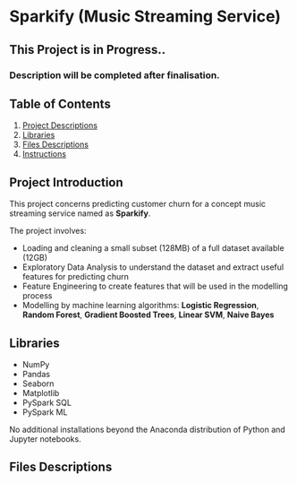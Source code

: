 # Sparkify (Music Streaming Service) 

## This Project is in Progress..
### Description will be completed after finalisation.

## Table of Contents 
1. [Project Descriptions](#descriptions)
2. [Libraries](#libraries) 
3. [Files Descriptions](#files)
4. [Instructions](#instructions)


## Project Introduction<a name = "descriptions"></a>
This project concerns predicting customer churn for a concept music streaming service named as **Sparkify**. 

The project involves:
 - Loading and cleaning a small subset (128MB) of a full dataset available (12GB) 
 - Exploratory Data Analysis to understand the dataset and extract useful features for predicting churn
 - Feature Engineering to create features that will be used in the modelling process
 - Modelling by machine learning algorithms: **Logistic Regression**, **Random Forest**, **Gradient Boosted Trees**, **Linear SVM**, **Naive Bayes**

## Libraries <a name = "libraries"></a>
 - NumPy
 - Pandas
 - Seaborn
 - Matplotlib
 - PySpark SQL
 - PySpark ML 
 
No additional installations beyond the Anaconda distribution of Python and Jupyter notebooks.


## Files Descriptions<a name = "files descriptions"></a>




